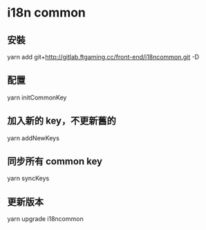 # i18n common

## 安裝
yarn add git+http://gitlab.ftgaming.cc/front-end/i18ncommon.git -D

## 配置
yarn initCommonKey

## 加入新的 key，不更新舊的
yarn addNewKeys

## 同步所有 common key
yarn syncKeys

## 更新版本
yarn upgrade i18ncommon